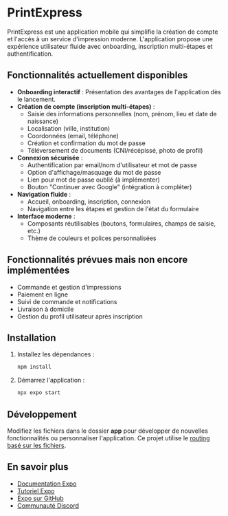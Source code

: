 # PrintExpress

PrintExpress est une application mobile qui simplifie la création de compte et l'accès à un service d'impression moderne. L'application propose une expérience utilisateur fluide avec onboarding, inscription multi-étapes et authentification.

## Fonctionnalités actuellement disponibles

- **Onboarding interactif** : Présentation des avantages de l'application dès le lancement.
- **Création de compte (inscription multi-étapes)** :
  - Saisie des informations personnelles (nom, prénom, lieu et date de naissance)
  - Localisation (ville, institution)
  - Coordonnées (email, téléphone)
  - Création et confirmation du mot de passe
  - Téléversement de documents (CNI/récépissé, photo de profil)
- **Connexion sécurisée** :
  - Authentification par email/nom d'utilisateur et mot de passe
  - Option d'affichage/masquage du mot de passe
  - Lien pour mot de passe oublié (à implémenter)
  - Bouton "Continuer avec Google" (intégration à compléter)
- **Navigation fluide** :
  - Accueil, onboarding, inscription, connexion
  - Navigation entre les étapes et gestion de l'état du formulaire
- **Interface moderne** :
  - Composants réutilisables (boutons, formulaires, champs de saisie, etc.)
  - Thème de couleurs et polices personnalisées

## Fonctionnalités prévues mais non encore implémentées

- Commande et gestion d'impressions
- Paiement en ligne
- Suivi de commande et notifications
- Livraison à domicile
- Gestion du profil utilisateur après inscription

## Installation

1. Installez les dépendances :

   ```bash
   npm install
   ```

2. Démarrez l'application :

   ```bash
   npx expo start
   ```

## Développement

Modifiez les fichiers dans le dossier **app** pour développer de nouvelles fonctionnalités ou personnaliser l'application. Ce projet utilise le [routing basé sur les fichiers](https://docs.expo.dev/router/introduction).

## En savoir plus

- [Documentation Expo](https://docs.expo.dev/)
- [Tutoriel Expo](https://docs.expo.dev/tutorial/introduction/)
- [Expo sur GitHub](https://github.com/expo/expo)
- [Communauté Discord](https://chat.expo.dev)

